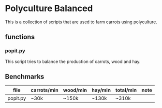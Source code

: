 # Polyculture Balanced
This is a collection of scripts that are used to farm carrots using polyculture.

## functions

### popit.py
This script tries to balance the production of carrots, wood and hay.

## Benchmarks
| file          | carrots/min | wood/min | hay/min | total/min | note |
| ------------- | ----------- | -------- | ------- | --------- | ---- |
| popit.py      | ~30k        | ~150k    | ~130k   | ~310k     |      |
